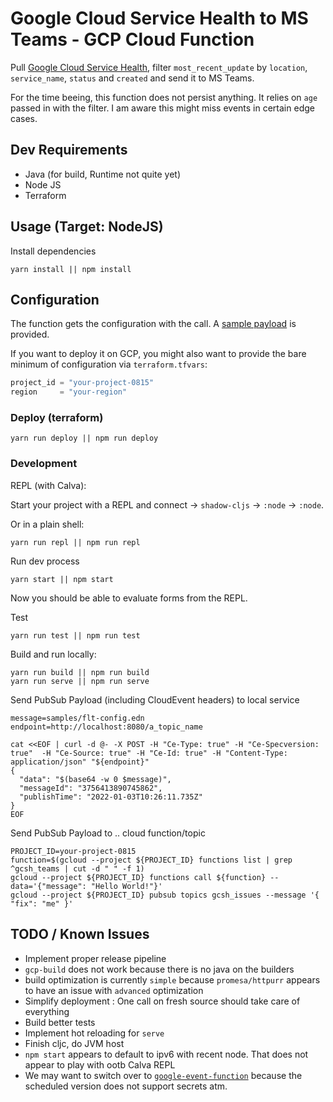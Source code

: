 # Google Cloud Service Health to MS Teams - GCP Cloud Function

Pull [Google Cloud Service Health](https://status.cloud.google.com), filter `most_recent_update` by `location`, `service_name`, `status` and `created` and send it to MS Teams.

For the time beeing, this function does not persist anything. It relies on `age` passed in with the filter. I am aware this might miss events in certain edge cases.

## Dev Requirements
- Java (for build, Runtime not quite yet)
- Node JS
- Terraform

## Usage (Target: NodeJS)
Install dependencies
```shell
yarn install || npm install
```

## Configuration
The function gets the configuration with the call. A [sample payload](samples/flt-config.edn) is provided.

If you want to deploy it on GCP, you might also want to provide the bare minimum of configuration via `terraform.tfvars`:

```terraform
project_id = "your-project-0815"
region     = "your-region"
```

### Deploy (terraform)
```shell
yarn run deploy || npm run deploy
```
### Development
REPL (with Calva):

Start your project with a REPL and connect -> `shadow-cljs` -> `:node` -> `:node`.

Or in a plain shell:
```shell
yarn run repl || npm run repl
```
Run dev process
```shell
yarn start || npm start
```
Now you should be able to evaluate forms from the REPL.

Test
```shell
yarn run test || npm run test
```

Build and run locally:
```shell
yarn run build || npm run build
yarn run serve || npm run serve
```
Send PubSub Payload (including CloudEvent headers) to local service
```shell
message=samples/flt-config.edn
endpoint=http://localhost:8080/a_topic_name

cat <<EOF | curl -d @- -X POST -H "Ce-Type: true" -H "Ce-Specversion: true"  -H "Ce-Source: true" -H "Ce-Id: true" -H "Content-Type: application/json" "${endpoint}" 
{
  "data": "$(base64 -w 0 $message)",
  "messageId": "3756413890745862",
  "publishTime": "2022-01-03T10:26:11.735Z"
}
EOF
```

Send PubSub Payload to .. cloud function/topic

```shell
PROJECT_ID=your-project-0815
function=$(gcloud --project ${PROJECT_ID} functions list | grep ^gcsh_teams | cut -d " " -f 1)
gcloud --project ${PROJECT_ID} functions call ${function} --data='{"message": "Hello World!"}'
gcloud --project ${PROJECT_ID} pubsub topics gcsh_issues --message '{ "fix": "me" }'
```

## TODO / Known Issues
- Implement proper release pipeline
- `gcp-build` does not work because there is no java on the builders
- build optimization is currently `simple` because `promesa/httpurr` appears to have an issue with `advanced` optimization
- Simplify deployment : One call on fresh source should take care of everything
- Build better tests
- Implement hot reloading for `serve`
- Finish cljc, do JVM host
- `npm start` appears to default to ipv6 with recent node. That does not appear to play with ootb Calva REPL
- We may want to switch over to [`google-event-function`](https://github.com/terraform-google-modules/terraform-google-event-function) because the scheduled version does not support secrets atm.
